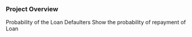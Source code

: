 ### Project Overview

 Probability of the Loan Defaulters
Show the probability of repayment of Loan


